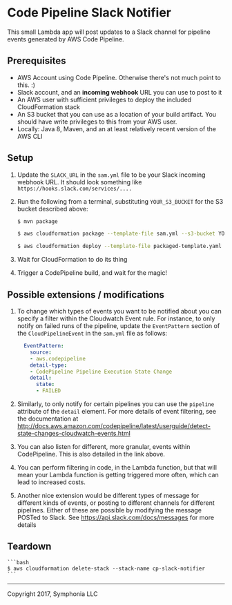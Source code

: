 # Code Pipeline Slack Notifier

This small Lambda app will post updates to a Slack channel for pipeline events generated by AWS Code Pipeline.

## Prerequisites

* AWS Account using Code Pipeline. Otherwise there's not much point to this. :)
* Slack account, and an **incoming webhook** URL you can use to post to it
* An AWS user with sufficient privileges to deploy the included CloudFormation stack
* An S3 bucket that you can use as a location of your build artifact. You should have write privileges to this
from your AWS user.
* Locally: Java 8, Maven, and an at least relatively recent version of the AWS CLI

## Setup

1. Update the `SLACK_URL` in the `sam.yml` file to be your Slack incoming webhook URL. It should look something
like `https://hooks.slack.com/services/....`

1. Run the following from a terminal, substituting `YOUR_S3_BUCKET` for the S3 bucket described above:

    ```bash
    $ mvn package

    $ aws cloudformation package --template-file sam.yml --s3-bucket YOUR_S3_BUCKET --output-template-file packaged-template.yaml

    $ aws cloudformation deploy --template-file packaged-template.yaml --stack-name cp-slack-notifier --capabilities CAPABILITY_IAM
    ```

1. Wait for CloudFormation to do its thing

1. Trigger a CodePipeline build, and wait for the magic!

## Possible extensions / modifications

1. To change which types of events you want to be notified about you can specify a filter within the
Cloudwatch Event rule. For instance, to only notify on failed runs of the pipeline, update the `EventPattern` section
of the `CloudPipelineEvent` in the `sam.yml` file as follows:

    ```yaml
      EventPattern:
        source:
        - aws.codepipeline
        detail-type:
        - CodePipeline Pipeline Execution State Change
        detail:
          state:
          - FAILED
    ```

1. Similarly, to only notify for certain pipelines you can use the `pipeline` attribute of the `detail` element.
For more details of event filtering, see the documentation at http://docs.aws.amazon.com/codepipeline/latest/userguide/detect-state-changes-cloudwatch-events.html

1. You can also listen for different, more granular, events within CodePipeline. This is also detailed in the link above.

1. You can perform filtering in code, in the Lambda function, but that will mean your Lambda function
is getting triggered more often, which can lead to increased costs.

1. Another nice extension would be different types of message for different kinds of events, or posting to different channels for different pipelines. Either of these are possible by modifying the message POSTed to Slack. See https://api.slack.com/docs/messages for more details

## Teardown

    ```bash
    $ aws cloudformation delete-stack --stack-name cp-slack-notifier
    ```

-----
Copyright 2017, Symphonia LLC

